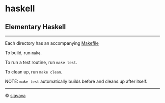 # haskell

## Elementary Haskell

***

Each directory has an accompanying [Makefile](https://en.wikipedia.org/wiki/Make_(software))

To build, run `make`.

To run a test routine, run `make test`.

To clean up, run `make clean`.

NOTE: `make test` automatically builds before and cleans up after itself.

***

&copy; [siavava](https://siavava.me)
